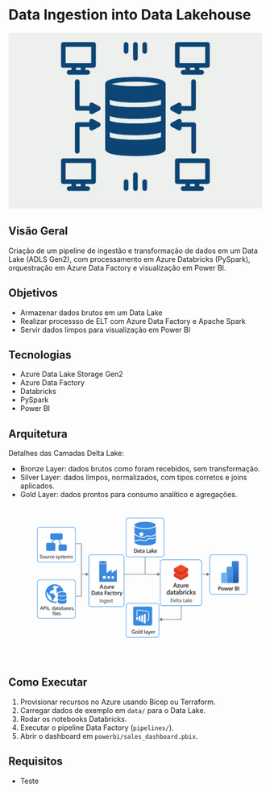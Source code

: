 # Data Ingestion into Data Lakehouse
![alt text](cover.png)
## Visão Geral
Criação de um pipeline de ingestão e transformação de dados em um Data Lake (ADLS Gen2), com processamento em Azure Databricks (PySpark), orquestração em Azure Data Factory e visualização em Power BI.
## Objetivos
- Armazenar dados brutos em um Data Lake
- Realizar processso de ELT com Azure Data Factory e Apache Spark
- Servir dados limpos para visualização em Power BI
## Tecnologias
- Azure Data Lake Storage Gen2
- Azure Data Factory
- Databricks
- PySpark
- Power BI
## Arquitetura
Detalhes das Camadas Delta Lake:
- Bronze Layer: dados brutos como foram recebidos, sem transformação.
- Silver Layer: dados limpos, normalizados, com tipos corretos e joins aplicados.
- Gold Layer: dados prontos para consumo analítico e agregações.
![alt text](architecture.png)
## Como Executar
1. Provisionar recursos no Azure usando Bicep ou Terraform.
2. Carregar dados de exemplo em `data/` para o Data Lake.
3. Rodar os notebooks Databricks.
4. Executar o pipeline Data Factory (`pipelines/`).
5. Abrir o dashboard em `powerbi/sales_dashboard.pbix`.
## Requisitos
- Teste